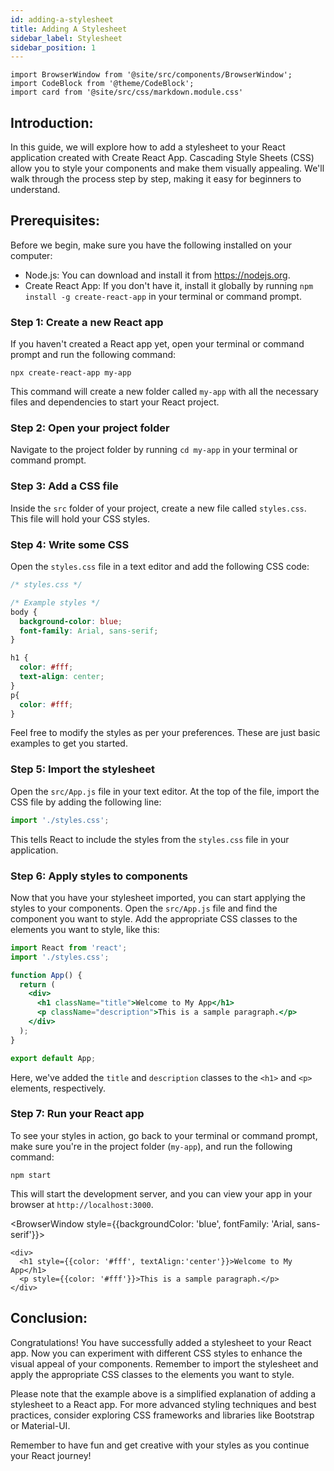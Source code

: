 ```yaml
---
id: adding-a-stylesheet
title: Adding A Stylesheet
sidebar_label: Stylesheet
sidebar_position: 1
---
```



```mdx-code-block
import BrowserWindow from '@site/src/components/BrowserWindow';
import CodeBlock from '@theme/CodeBlock';
import card from '@site/src/css/markdown.module.css'
```

## Introduction:
In this guide, we will explore how to add a stylesheet to your React application created with Create React App. Cascading Style Sheets (CSS) allow you to style your components and make them visually appealing. We'll walk through the process step by step, making it easy for beginners to understand.

## Prerequisites:
Before we begin, make sure you have the following installed on your computer:
- Node.js: You can download and install it from https://nodejs.org.
- Create React App: If you don't have it, install it globally by running `npm install -g create-react-app` in your terminal or command prompt.

### Step 1: Create a new React app
If you haven't created a React app yet, open your terminal or command prompt and run the following command:
```
npx create-react-app my-app
```
This command will create a new folder called `my-app` with all the necessary files and dependencies to start your React project.

### Step 2: Open your project folder
Navigate to the project folder by running `cd my-app` in your terminal or command prompt.

### Step 3: Add a CSS file
Inside the `src` folder of your project, create a new file called `styles.css`. This file will hold your CSS styles.

### Step 4: Write some CSS
Open the `styles.css` file in a text editor and add the following CSS code:
```css title="styles.css"
/* styles.css */

/* Example styles */
body {
  background-color: blue;
  font-family: Arial, sans-serif;
}

h1 {
  color: #fff;
  text-align: center;
}
p{
  color: #fff;
}
```
Feel free to modify the styles as per your preferences. These are just basic examples to get you started.

### Step 5: Import the stylesheet
Open the `src/App.js` file in your text editor. At the top of the file, import the CSS file by adding the following line:
```javascript title="App.js"
import './styles.css';
```
This tells React to include the styles from the `styles.css` file in your application.

### Step 6: Apply styles to components
Now that you have your stylesheet imported, you can start applying the styles to your components. Open the `src/App.js` file and find the component you want to style. Add the appropriate CSS classes to the elements you want to style, like this:
```jsx title="App.js"
import React from 'react';
import './styles.css';

function App() {
  return (
    <div>
      <h1 className="title">Welcome to My App</h1>
      <p className="description">This is a sample paragraph.</p>
    </div>
  );
}

export default App;
```
Here, we've added the `title` and `description` classes to the `<h1>` and `<p>` elements, respectively.

### Step 7: Run your React app
To see your styles in action, go back to your terminal or command prompt, make sure you're in the project folder (`my-app`), and run the following command:
```
npm start
```
This will start the development server, and you can view your app in your browser at `http://localhost:3000`.

<BrowserWindow style={{backgroundColor: 'blue', fontFamily: 'Arial, sans-serif'}}>
      
    <div>
      <h1 style={{color: '#fff', textAlign:'center'}}>Welcome to My App</h1>
      <p style={{color: '#fff'}}>This is a sample paragraph.</p>
    </div>
      
 </BrowserWindow>

## Conclusion:
Congratulations! You have successfully added a stylesheet to your React app. Now you can experiment with different CSS styles to enhance the visual appeal of your components. Remember to import the stylesheet and apply the appropriate CSS classes to the elements you want to style.

Please note that the example above is a simplified explanation of adding a stylesheet to a React app. For more advanced styling techniques and best practices, consider exploring CSS frameworks and libraries like Bootstrap or Material-UI.

Remember to have fun and get creative with your styles as you continue your React journey!
